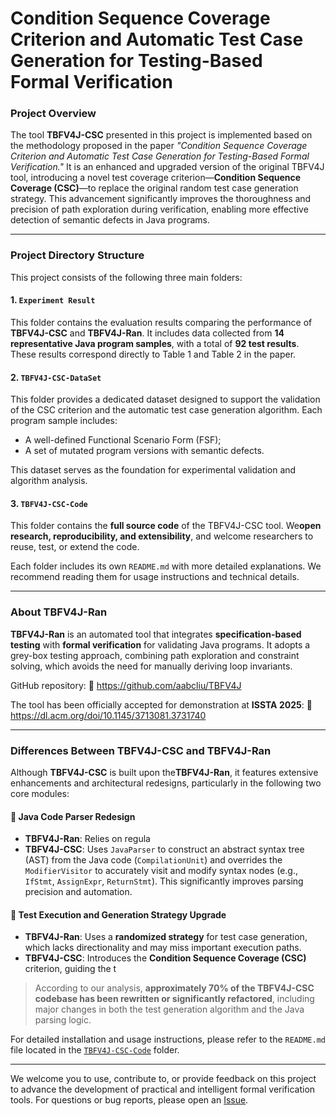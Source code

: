 # Condition Sequence Coverage Criterion and Automatic Test Case Generation for Testing-Based Formal Verification

###  Project Overview

The tool **TBFV4J-CSC** presented in this project is implemented based on the methodology proposed in the paper *"Condition Sequence Coverage Criterion and Automatic Test Case Generation for Testing-Based Formal Verification."* It is an enhanced and upgraded version of the original TBFV4J tool, introducing a novel test coverage criterion—**Condition Sequence Coverage (CSC)**—to replace the original random test case generation strategy. This advancement significantly improves the thoroughness and precision of path exploration during verification, enabling more effective detection of semantic defects in Java programs.

------

###  Project Directory Structure

This project consists of the following three main folders: 

#### 1. `Experiment Result`

This folder contains the evaluation results comparing the performance of **TBFV4J-CSC** and **TBFV4J-Ran**. It includes data collected from **14 representative Java program samples**, with a total of **92 test results**. These results correspond directly to Table 1 and Table 2 in the paper.

#### 2. `TBFV4J-CSC-DataSet`

This folder provides a dedicated dataset designed to support the validation of the CSC criterion and the automatic test case generation algorithm. Each program sample includes:

- A well-defined Functional Scenario Form (FSF);
- A set of mutated program versions with semantic defects.

This dataset serves as the foundation for experimental validation and algorithm analysis.

#### 3. `TBFV4J-CSC-Code`

This folder contains the **full source code** of the TBFV4J-CSC tool. We**open research, reproducibility, and extensibility**, and welcome researchers to reuse, test, or extend the code.

Each folder includes its own `README.md` with more detailed explanations. We recommend reading them for usage instructions and technical details.

------

###  About TBFV4J-Ran

**TBFV4J-Ran** is an automated tool that integrates **specification-based testing** with **formal verification** for validating Java programs. It adopts a grey-box testing approach, combining path exploration and constraint solving, which avoids the need for manually deriving loop invariants.

GitHub repository:
🔗  https://github.com/aabcliu/TBFV4J

The tool has been officially accepted for demonstration at **ISSTA 2025**:
 🔗 https://dl.acm.org/doi/10.1145/3713081.3731740

------

###  Differences Between TBFV4J-CSC and TBFV4J-Ran

Although **TBFV4J-CSC** is built upon the**TBFV4J-Ran**, it features extensive enhancements and architectural redesigns, particularly in the following two core modules:

#### 🔹 Java Code Parser Redesign

- **TBFV4J-Ran**: Relies on regula
- **TBFV4J-CSC**: Uses `JavaParser` to construct an abstract syntax tree (AST) from the Java code (`CompilationUnit`) and overrides the `ModifierVisitor` to accurately visit and modify syntax nodes (e.g., `IfStmt`, `AssignExpr`, `ReturnStmt`). This significantly improves parsing precision and automation.

#### 🔹 Test Execution and Generation Strategy Upgrade

- **TBFV4J-Ran**: Uses a **randomized strategy** for test case generation, which lacks directionality and may miss important execution paths.
- **TBFV4J-CSC**: Introduces the **Condition Sequence Coverage (CSC)** criterion, guiding the t

> According to our analysis, **approximately 70% of the TBFV4J-CSC codebase has been rewritten or significantly refactored**, including major changes in both the test generation algorithm and the Java parsing logic.

For detailed installation and usage instructions, please refer to the `README.md` file located in the [`TBFV4J-CSC-Code`](https://chat3.sorryios.ai/c/TBFV4J-CSC-Code) folder.

------

We welcome you to use, contribute to, or provide feedback on this project to advance the development of practical and intelligent formal verification tools.
 For questions or bug reports, please open an [Issue](https://github.com/your-project/issues).


